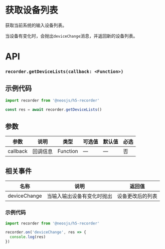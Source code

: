 # 获取设备列表 <BadgeTip text="异步" type="green"></BadgeTip>

获取当前系统的输入设备列表。

当设备有变化时，会抛出`deviceChange`消息，并返回新的设备列表。

# API
### `recorder.getDeviceLists(callback: <Function>)`
### 

## 示例代码
```js
import recorder from '@neosjs/h5-recorder'

const res = await recorder.getDeviceLists()
```

## 参数

| 参数 | 说明    | 类型   | 可选值 | 默认值 |必选 |
| ---- | ------- | ------ | ------ | ------ | ------ |
| callback | 回调信息 | Function | —      | —      | 否      |


## 相关事件
| 名称                        | 说明                       | 返回值   |
| --------------------------- | -------------------------- | ------ |
| deviceChange | 当输入输出设备有变化时抛出 | 设备更改后的列表 |

### 示例代码
```js
import recorder from '@neosjs/h5-recorder'

recorder.on('deviceChange', res => {
  console.log(res)
})
```
